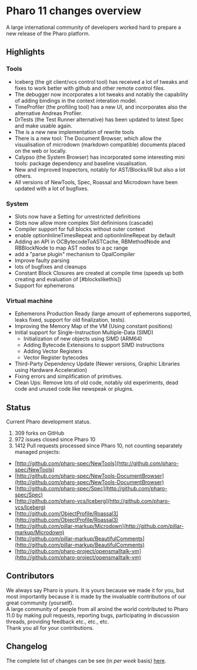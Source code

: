 # Pharo 11 changes overview

A large international community of developers worked hard to prepare a new release of the Pharo platform.

## Highlights

### Tools
- Iceberg (the git client/vcs control tool) has received a lot of tweaks and fixes to work better with github and other remote control files.
- The debugger now incorporates a lot tweaks and notably the capability of adding bindings in the context interation model.
- TimeProfiler (the profiling tool) has a new UI, and incorporates also the alternative Andreas Profiler.
- DrTests (the Test Runner alternative) has been updated to latest Spec and make usable again.
- The is a new new implementation of rewrite tools 
- There is a new tool: The Document Browser, which allow the visualisation of microdown (markdown compatible) documents placed on the web or locally. 
- Calypso (the System Browser) has incorporated some interesting mini tools: package dependency and baseline visualisation.
- New and improved Inspectors, notably for AST/Blocks/IR but also a lot others.
- All versions of NewTools, Spec, Roassal and Microdown have been updated with a lot of bugfixes. 

### System 
- Slots now have a Setting for unrestricted definitions 
- Slots now allow more complex Slot defininions (cascade)
- Compiler support for full blocks without outer context
- enable optionInlineTimesRepeat and optionInlineRepeat by default
- Adding an API in OCBytecodeToASTCache, RBMethodNode and RBBlockNode to map AST nodes to a pc range
- add a "parse plugin" mechanism to OpalCompiler
- Improve faulty parsing
- lots of bugfixes and cleanups
- Constant Block Closures are created at compile time (speeds up both creating and evaluation of [#blockslikethis])
- Support for ephemerons
   
### Virtual machine
- Ephemerons Production Ready (large amount of ephemerons supported, leaks fixed, support for old finalization, tests).
- Improving the Memory Map of the VM (Using constant positions)
- Initial support for Single-Instruction Multiple-Data (SIMD)
    - Initialization of new objects using SIMD (ARM64)
    - Adding Bytecode Extensions to support SIMD instructions
    - Adding Vector Registers
    - Vector Register bytecodes
- Third-Party Dependency Update (Newer versions, Graphic Libraries using Hardware Acceleration)
- Fixing errors and simplification of primitives.
- Clean Ups: Remove lots of old code, notably old experiments, dead code and unused code like newspeak or plugins. 

## Status
Current Pharo development status.
1. 309 forks on GitHub
2. 972 issues closed since Pharo 10
3. 1412 Pull requests processed since Pharo 10, not counting separately managed projects:
- [http://github.com/pharo-spec/NewTools](http://github.com/pharo-spec/NewTools)
- [http://github.com/pharo-spec/NewTools-DocumentBrowser](http://github.com/pharo-spec/NewTools-DocumentBrowser)
- [http://github.com/pharo-spec/Spec](http://github.com/pharo-spec/Spec)
- [http://github.com/pharo-vcs/Iceberg](http://github.com/pharo-vcs/Iceberg)
- [http://github.com/ObjectProfile/Roassal3](http://github.com/ObjectProfile/Roassal3)
- [http://github.com/pillar-markup/Microdown](http://github.com/pillar-markup/Microdown)
- [http://github.com/pillar-markup/BeautifulComments](http://github.com/pillar-markup/BeautifulComments)
- [http://github.com/pharo-project/opensmalltalk-vm](http://github.com/pharo-project/opensmalltalk-vm)

## Contributors
We always say Pharo is yours. It is yours because we made it for you, but most importantly because it is made by the invaluable contributions of our great community (yourself).  
A large community of people from all aroind the world contributed to Pharo 11.0 by making pull requests, reporting bugs, participating in discussion threads, providing feedback etc., etc., etc.  
Thank you all for your contributions.  

## Changelog

The complete list of changes can be see (in *per week* basis) [here](https://github.com/pharo-project/pharo-changelogs/tree/master/weekly). 
